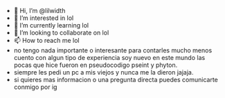 - 👋 Hi, I’m @lilwidth
- 👀 I’m interested in lol
- 🌱 I’m currently learning lol
- 💞️ I’m looking to collaborate on lol
- 📫 How to reach me lol
- no tengo nada importante o interesante para contarles mucho menos cuento con algun tipo de experiencia soy nuevo en este mundo las pocas que hice fueron en pseudocodigo pseint y phyton.
- siempre les pedi un pc a mis viejos y nunca me la dieron jajaja.
- si quieres mas informacion o una pregunta directa puedes comunicarte conmigo por ig

<!---
lilwidth/lilwidth is a ✨ special ✨ repository because its `README.md` (this file) appears on your GitHub profile.
You can click the Preview link to take a look at your changes.
--->
